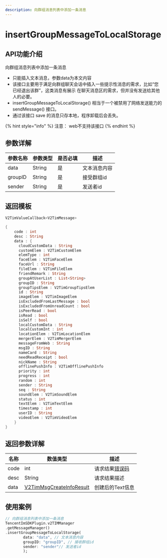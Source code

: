 ```yaml
---
description: 向群组消息列表中添加一条消息
---
```


# insertGroupMessageToLocalStorage

## API功能介绍

向群组消息列表中添加一条消息

* 只能插入文本消息，参数data为本文内容
* 该接口主要用于满足向群组聊天会话中插入一些提示性消息的需求，比如“您已经退出该群”，这类消息有展示 在聊天消息区的需求，但并没有发送给其他人的必要。
* insertGroupMessageToLocalStorage() 相当于一个被禁用了网络发送能力的 sendMessage() 接口。
* 通过该接口 save 的消息只存本地，程序卸载后会丢失。

{% hint style="info" %}
注意： web不支持该接口
{% endhint %}

## 参数详解

| 参数名称    | 参数类型   | 是否必填 | 描述     |
| ------- | ------ | ---- | ------ |
| data    | String | 是    | 文本消息内容 |
| groupID | String | 是    | 接受群组id |
| sender  | String | 是    | 发送者id  |

## 返回模板

```dart
V2TimValueCallback<V2TimMessage>

{
    code : int
    desc : String
    data : {
      cloudCustomData : String
      customElem : V2TimCustomElem
      elemType : int
      faceElem : V2TimFaceElem
      faceUrl : String
      fileElem : V2TimFileElem
      friendRemark : String
      groupAtUserList : List<String>
      groupID : String
      groupTipsElem : V2TimGroupTipsElem
      id : String
      imageElem : V2TimImageElem
      isExcludedFromLastMessage : bool
      isExcludedFromUnreadCount : bool
      isPeerRead : bool
      isRead : bool
      isSelf : bool
      localCustomData : String
      localCustomInt : int
      locationElem : V2TimLocationElem
      mergerElem : V2TimMergerElem
      messageFromWeb : String
      msgID : String
      nameCard : String
      needReadReceipt : bool
      nickName : String
      offlinePushInfo : V2TimOfflinePushInfo
      priority : int
      progress : int
      random : int
      sender : String
      seq : String
      soundElem : V2TimSoundElem
      status : int
      textElem : V2TimTextElem
      timestamp : int
      userID : String
      videoElem : V2TimVideoElem
    }
}
```

## 返回参数详解

| 名称   | 数值类型                                         | 描述                                                             |
| ---- | -------------------------------------------- | -------------------------------------------------------------- |
| code | int                                          | 请求结果[错误码](https://cloud.tencent.com/document/product/269/1671) |
| desc | String                                       | 请求结果描述                                                         |
| data | [V2TimMsgCreateInfoResult](broken-reference) | 创建后的Text信息                                                     |

## 使用案例  &#x20;

```dart
// 向群组消息列表中添加一条消息
TencentImSDKPlugin.v2TIMManager
.getMessageManager()
.insertGroupMessageToLocalStorage(
        data: "data", // 文本消息内容
        groupID: "groupID", // 接收群组id
        sender: "sender"// 发送者id
        );
```
